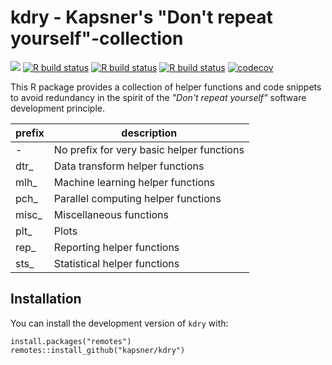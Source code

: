 # kdry - Kapsner's "Don't repeat yourself"-collection

<!-- badges: start -->
[![](https://img.shields.io/badge/lifecycle-experimental-orange.svg)](https://lifecycle.r-lib.org/articles/stages.html#experimental)
[![R build status](https://github.com/kapsner/kdry/workflows/R%20CMD%20Check%20via%20{tic}/badge.svg?branch=main)](https://github.com/kapsner/kdry/actions)
[![R build status](https://github.com/kapsner/kdry/workflows/lint/badge.svg?branch=main)](https://github.com/kapsner/kdry/actions)
[![R build status](https://github.com/kapsner/kdry/workflows/test-coverage/badge.svg?branch=main)](https://github.com/kapsner/kdry/actions)
[![codecov](https://codecov.io/gh/kapsner/kdry/branch/main/graph/badge.svg)](https://app.codecov.io/gh/kapsner/kdry)
<!-- badges: end -->

This R package provides a collection of helper functions and code snippets to avoid redundancy in the spirit of the *"Don't repeat yourself"* software development principle.

| prefix | description |
| ------ | ----------- |
| -      | No prefix for very basic helper functions |
| dtr_   | Data transform helper functions |
| mlh_   | Machine learning helper functions |
| pch_   | Parallel computing helper functions |
| misc_  | Miscellaneous functions |
| plt_   | Plots|
| rep_   | Reporting helper functions |
| sts_   | Statistical helper functions |

## Installation

You can install the development version of `kdry` with:

```{r}
install.packages("remotes")
remotes::install_github("kapsner/kdry")
```
